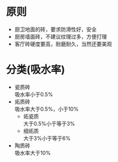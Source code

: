 # 原则  
* 厨卫地面的砖，要求防滑性好，安全  
* 厨房墙面砖，不建议纹理过多，方便打理  
* 客厅砖硬度要高，耐磨耐久，当然还要美观
# 分类(吸水率)  
* 瓷质砖  
吸水率小于0.5%  
* 炻质砖  
吸水率大于0.5%，小于10%  
  * 炻瓷质  
    大于0.5%小于等于3%  
  * 细炻质  
    大于3%小于等于6%  
* 陶质砖  
吸水率大于10%
